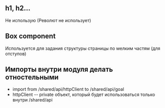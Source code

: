 ## h1, h2...
Не использую (Револют не использует)

## Box component
Используется для задания структуры страницы по мелким частям (для отступов)

## Импорты внутри модуля делать отностельными
* import from /shared/api/httpClient to /shared/api/goal 
* httpClient -- private объект, который будет использоваться только внутри /shared/api